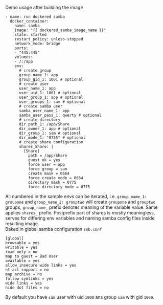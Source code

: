 Demo usage after building the image
```
- name: run dockered samba
  docker_container:
    name: samba
    image: "{{ dockered_samba_image_name }}"
    state: started
    restart_policy: unless-stopped
    network_mode: bridge
    ports:
    - "445:445"
    volumes:
    - /:/app
    env:
      # create group
      group_name_1: app
      group_gid_1: 1001 # optional
      # create user
      user_name_1: app
      user_uid_1: 1001 # optional
      user_group_1: app # optional
      user_groups_1: sam # optional
      # create samba user
      samba_user_name_1: app
      samba_user_pass_1: qwerty # optional
      # create directory
      dir_path_1: /app/Share
      dir_owner_1: app # optional
      dir_group_1: sam # optional
      dir_mode_1: "0755" # optional
      # create share configuration
      shares_Share: |
        [Share]
          path = /app/Share
          guest ok = yes
          force user = app
          force group = sam
          create mask = 0664
          force create mode = 0664
          directory mask = 0775
          force directory mode = 0775
```
All numbered in the sample envs can be iterated, i.e. `group_name_1: groupone` and `group_name_2: grouptwo` will create `groupone` and `grouptwo` groups, `group_name_` prefix denotes meaning of the variable value. Same applies `shares_` prefix. Postprefix part of shares is mostly meaningless, serves for differing env variables and naming samba config files inside resulting image.  
Baked in global samba configuration `smb.conf`  
```
[global]
browsable = yes
writable = yes
read only = no
map to guest = Bad User
available = yes
allow insecure wide links = yes
nt acl support = no
map archive = no
follow symlinks = yes
wide links = yes
hide dot files = no
```
By default you have `sam` user with uid `1000` ans group `sam` with gid `1000`.
